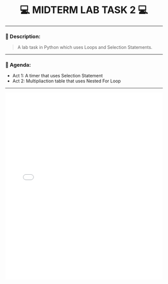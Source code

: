 <!-- ====== MIDTERM LAB TASK TEMPLATE ====== -->

<h1 align="center" style="font-size:2.2em; font-weight:bold;">💻 MIDTERM LAB TASK 2 💻</h1>

---

### 📝 Description:
> A lab task in Python which uses Loops and Selection Statements.

---

### 🎯 Agenda:
- Act 1: A timer that uses Selection Statement
- Act 2: Multipliaction table that uses Nested For Loop

---

<p align="center">
  <iframe src="asset/Midterm Lab Task 2 - Quiambao_AronDaniel_B.pdf" width="100%" height="600px" style="border:none;">
  </iframe>
</p>
